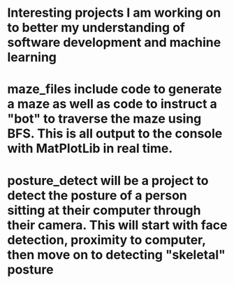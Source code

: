 # Interesting projects I am working on to better my understanding of software development and machine learning
# maze_files include code to generate a maze as well as code to instruct a "bot" to traverse the maze using BFS. This is all output to the console with MatPlotLib in real time. 
# posture_detect will be a project to detect the posture of a person sitting at their computer through their camera. This will start with face detection, proximity to computer, then move on to detecting "skeletal" posture